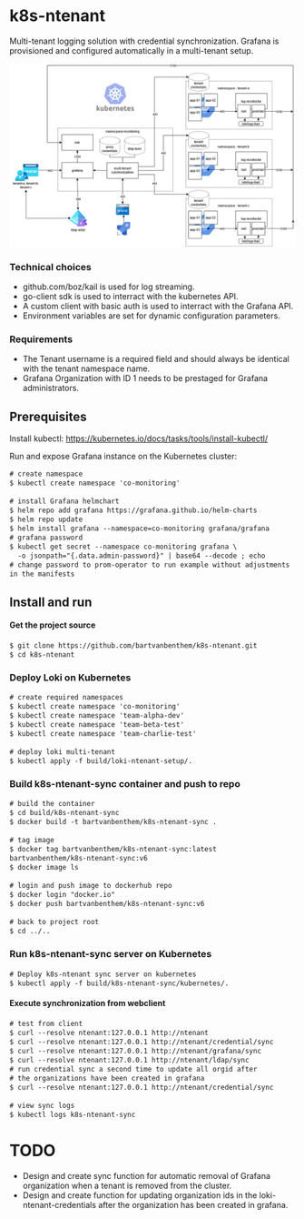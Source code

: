 # k8s-ntenant
Multi-tenant logging solution with credential synchronization. Grafana is provisioned and configured automatically in a multi-tenant setup.

![topology](/00-img/20210320-k8s-ntentant.png)

### Technical choices
* github.com/boz/kail is used for log streaming.
* go-client sdk is used to interract with the kubernetes API.
* A custom client with basic auth is used to interract with the Grafana API.
* Environment variables are set for dynamic configuration parameters.

### Requirements
* The Tenant username is a required field and should always be identical with the tenant namespace name.
* Grafana Organization with ID 1 needs to be prestaged for Grafana administrators.

## Prerequisites
Install kubectl: https://kubernetes.io/docs/tasks/tools/install-kubectl/

Run and expose Grafana instance on the Kubernetes cluster:
```shell
# create namespace
$ kubectl create namespace 'co-monitoring'

# install Grafana helmchart
$ helm repo add grafana https://grafana.github.io/helm-charts
$ helm repo update
$ helm install grafana --namespace=co-monitoring grafana/grafana
# grafana password
$ kubectl get secret --namespace co-monitoring grafana \
  -o jsonpath="{.data.admin-password}" | base64 --decode ; echo
# change password to prom-operator to run example without adjustments in the manifests
```

## Install and run

#### Get the project source
```shell
$ git clone https://github.com/bartvanbenthem/k8s-ntenant.git
$ cd k8s-ntenant
```

### Deploy Loki on Kubernetes
```shell
# create required namespaces
$ kubectl create namespace 'co-monitoring'
$ kubectl create namespace 'team-alpha-dev'
$ kubectl create namespace 'team-beta-test'
$ kubectl create namespace 'team-charlie-test'

# deploy loki multi-tenant
$ kubectl apply -f build/loki-ntenant-setup/.

```

### Build k8s-ntenant-sync container and push to repo
```shell
# build the container
$ cd build/k8s-ntenant-sync
$ docker build -t bartvanbenthem/k8s-ntenant-sync .

# tag image
$ docker tag bartvanbenthem/k8s-ntenant-sync:latest bartvanbenthem/k8s-ntenant-sync:v6
$ docker image ls

# login and push image to dockerhub repo
$ docker login "docker.io"
$ docker push bartvanbenthem/k8s-ntenant-sync:v6

# back to project root
$ cd ../..
```

### Run k8s-ntenant-sync server on Kubernetes
```shell
# Deploy k8s-ntenant sync server on kubernetes
$ kubectl apply -f build/k8s-ntenant-sync/kubernetes/.
```

#### Execute synchronization from webclient
```shell
# test from client
$ curl --resolve ntenant:127.0.0.1 http://ntenant
$ curl --resolve ntenant:127.0.0.1 http://ntenant/credential/sync
$ curl --resolve ntenant:127.0.0.1 http://ntenant/grafana/sync
$ curl --resolve ntenant:127.0.0.1 http://ntenant/ldap/sync
# run credential sync a second time to update all orgid after 
# the organizations have been created in grafana
$ curl --resolve ntenant:127.0.0.1 http://ntenant/credential/sync

# view sync logs
$ kubectl logs k8s-ntenant-sync
```

# TODO
* Design and create sync function for automatic removal of Grafana organization when a tenant is removed from the cluster.
* Design and create function for updating organization ids in the loki-ntenant-credentials after the organization has been created in grafana.


